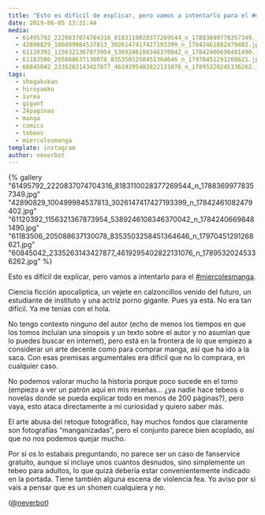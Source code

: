 ```yaml
---
title: "Esto es difícil de explicar, pero vamos a intentarlo para el #miercolesmanga"
date: 2019-06-05 13:31:44
media: 
  - 61495792_2220837074704316_8183110028377269544_n_17883699778357349.jpg
  - 42890829_100499984537813_3026147417427193399_n_17842461082479402.jpg
  - 61120392_1156321367873954_5389246108346370042_n_17842406698481490.jpg
  - 61183506_205088637130078_8353503258451364646_n_17970451291268621.jpg
  - 60845042_2335263143427877_4619295402822131076_n_17895320245336262.jpg
tags: 
  - shogakukan
  - hiroyaoku
  - ivrea
  - gigant
  - 24paginas
  - manga
  - comics
  - tebeos
  - miercolesmanga
template: instagram
author: neverbot
---
```


{% gallery "61495792_2220837074704316_8183110028377269544_n_17883699778357349.jpg" "42890829_100499984537813_3026147417427193399_n_17842461082479402.jpg" "61120392_1156321367873954_5389246108346370042_n_17842406698481490.jpg" "61183506_205088637130078_8353503258451364646_n_17970451291268621.jpg" "60845042_2335263143427877_4619295402822131076_n_17895320245336262.jpg" %}

Esto es difícil de explicar, pero vamos a intentarlo para el [#miercolesmanga](/tags/miercolesmanga).

Ciencia ficción apocalíptica, un vejete en calzoncillos venido del futuro, un estudiante de instituto y una actriz porno gigante. Pues ya está. No era tan difícil. Ya me tenías con el hola.

No tengo contexto ninguno del autor (echo de menos los tiempos en que los tomos incluían una sinopsis y un texto sobre el autor y no asumían que lo puedes buscar en internet), pero está en la frontera de lo que empiezo a considerar un arte decente como para comprar manga, así que ha ido a la saca. Con esas premisas argumentales era difícil que no lo comprara, en cualquier caso.

No podemos valorar mucho la historia porque poco sucede en el tomo (empiezo a ver un patrón aquí en mis reseñas... ¿ya nadie hace tebeos o novelas donde se pueda explicar todo en menos de 200 páginas?), pero vaya, esto ataca directamente a mi curiosidad y quiero saber más.

El arte abusa del retoque fotográfico, hay muchos fondos que claramente son fotografías “manganizadas”, pero el conjunto parece bien acoplado, así que no nos podemos quejar mucho.

Por si os lo estabais preguntando, no parece ser un caso de fanservice gratuito, aunque sí incluye unos cuantos desnudos, sino simplemente un tebeo para adultos, lo que quizá debería estar convenientemente indicado en la portada. Tiene también alguna escena de violencia fea. Yo aviso por si vais a pensar que es un shonen cualquiera y no.

([@neverbot](https://instagram.com/neverbot))
